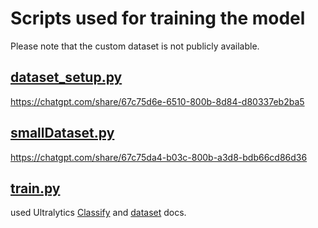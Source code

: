 # Scripts used for training the model
Please note that the custom dataset is not publicly available.

## [dataset_setup.py](https://github.com/jgeorge1316/Senior-Design-2025/blob/main/Training-Scripts/dataset_setup.py)
https://chatgpt.com/share/67c75d6e-6510-800b-8d84-d80337eb2ba5

## [smallDataset.py](https://github.com/jgeorge1316/Senior-Design-2025/blob/main/Training-Scripts/smallDataset.py)
https://chatgpt.com/share/67c75da4-b03c-800b-a3d8-bdb66cd86d36

## [train.py](https://github.com/jgeorge1316/Senior-Design-2025/blob/main/Training-Scripts/train.py)
used Ultralytics [Classify](https://docs.ultralytics.com/tasks/classify/) and [dataset](https://docs.ultralytics.com/datasets/classify/) docs.